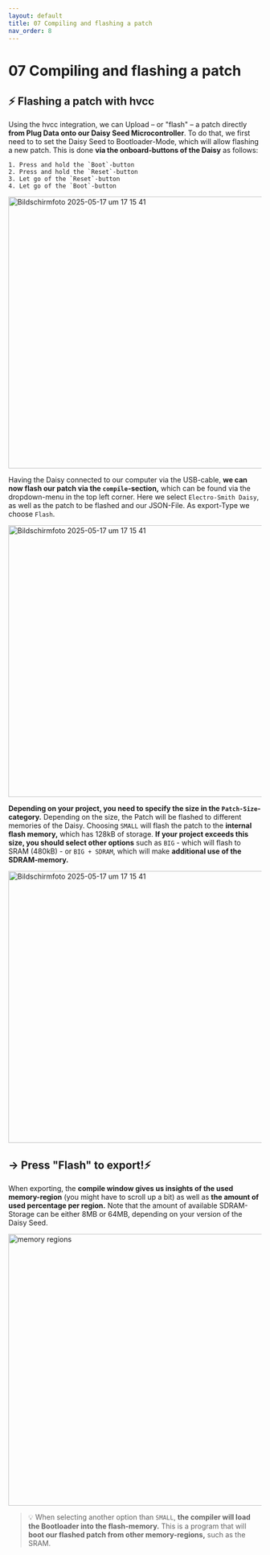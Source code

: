 ```yaml
---
layout: default
title: 07 Compiling and flashing a patch
nav_order: 8
---
```


# 07 Compiling and flashing a patch

## ⚡️ Flashing a patch with hvcc
Using the hvcc integration, we can Upload – or "flash" – a patch directly **from Plug Data onto our Daisy Seed Microcontroller**. To do that, we first need to to set the Daisy Seed to Bootloader-Mode, which will allow flashing a new patch. This is done **via the onboard-buttons of the Daisy** as follows:
```
1. Press and hold the `Boot`-button
2. Press and hold the `Reset`-button
3. Let go of the `Reset`-button
4. Let go of the `Boot`-button
```
<img width="540" alt="Bildschirmfoto 2025-05-17 um 17 15 41" src="https://github.com/user-attachments/assets/07f3978b-1f2d-4b2c-84a8-7fffaea9a5b6" />

Having the Daisy connected to our computer via the USB-cable, **we can now flash our patch via the `compile`-section,** which can be found via the dropdown-menu in the top left corner. Here we select `Electro-Smith Daisy`, as well as the patch to be flashed and our JSON-File. As export-Type we choose `Flash`. 

<img width="540" alt="Bildschirmfoto 2025-05-17 um 17 15 41" src="https://github.com/user-attachments/assets/3f7f3781-cfcd-4f3a-b452-172334bfa037" />

**Depending on your project, you need to specify the size in the `Patch-Size`-category.** Depending on the size, the Patch will be flashed to different memories of the Daisy. Choosing `SMALL` will flash the patch to the **internal flash memory,** which has 128kB of storage. **If your project exceeds this size, you should select other options** such as `BIG` - which will flash to SRAM (480kB) - or `BIG + SDRAM`, which will make **additional use of the SDRAM-memory.**

<img width="540" alt="Bildschirmfoto 2025-05-17 um 17 15 41" src="https://github.com/user-attachments/assets/42566a4a-c4f0-4e61-ad5d-35ca80726863" />

## → Press "Flash" to export!⚡️

When exporting, the **compile window gives us insights of the used memory-region** (you might have to scroll up a bit) as well as **the amount of used percentage per region.** Note that the amount of available SDRAM-Storage can be either 8MB or 64MB, depending on your version of the Daisy Seed.

<img width="540" alt="memory regions" src="https://github.com/user-attachments/assets/b5e2697c-44d0-47a0-bb09-2064ac5cab96" />

> 💡 When selecting another option than `SMALL`, **the compiler will load the Bootloader into the flash-memory.** This is a program that will **boot our flashed patch from other memory-regions,** such as the SRAM.

